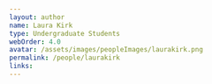 ```yaml
---
layout: author
name: Laura Kirk
type: Undergraduate Students
webOrder: 4.0
avatar: /assets/images/peopleImages/laurakirk.png
permalink: /people/laurakirk
links:
---
```

